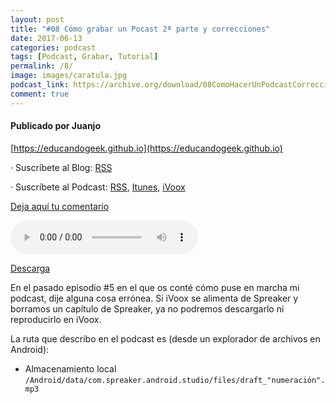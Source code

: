 ```yaml
---
layout: post
title: "#08 Cómo grabar un Pocast 2ª parte y correcciones"
date: 2017-06-13
categories: podcast
tags: [Podcast, Grabar, Tutorial]
permalink: /8/
image: images/caratula.jpg
podcast_link: https://archive.org/download/08ComoHacerUnPodcastCorreccionErrores/08-como-hacer-un-podcast-correccion-errores.mp3
comment: true
---
```


#### Publicado por Juanjo

[https://educandogeek.github.io](https://educandogeek.github.io)

· Suscríbete al Blog: [RSS](http://feeds.feedburner.com/educandogeekblog)

· Suscríbete al Podcast: [RSS](http://feeds.feedburner.com/educandogeek), [Itunes](https://itunes.apple.com/es/podcast/educando-geek/id1110060146?mt=2), [iVoox](https://www.ivoox.com/podcast-educando-geek_sq_f1289274_1.html)

[Deja aquí tu comentario](https://educandogeek.github.io/8/)

<audio controls>
  <source src="{{ page.podcast_link }}" type="audio/mp3">
</audio>


[Descarga][Mp3]


En el pasado episodio #5 en el que os conté cómo puse en marcha mi podcast, dije alguna cosa errónea. Si iVoox se alimenta de Spreaker y borramos un capítulo de Spreaker, ya no podremos descargarlo ni reproducirlo en iVoox.

La ruta que describo en el podcast es (desde un explorador de archivos en Android): 

  - Almacenamiento local `/Android/data/com.spreaker.android.studio/files/draft_"numeración".mp3`



[Mp3]: https://archive.org/download/08ComoHacerUnPodcastCorreccionErrores/08-como-hacer-un-podcast-correccion-errores.mp3
